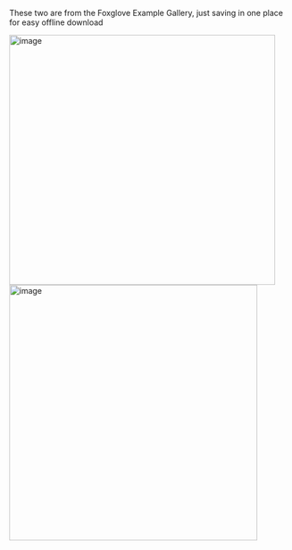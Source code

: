 These two are from the Foxglove Example Gallery, just saving in one place for easy offline download

<img width="476" height="448" alt="image" src="https://github.com/user-attachments/assets/12bb56fc-7b4d-4428-a11f-e7d1bb3b9139" />

<img width="444" height="458" alt="image" src="https://github.com/user-attachments/assets/37966fbe-8a0c-48d9-bd63-ab0454148024" />

